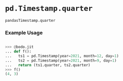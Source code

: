 # `pd.Timestamp.quarter`


`pandasTimestamp.quarter`

### Example Usage

```py

>>> @bodo.jit
... def f():
...   ts1 = pd.Timestamp(year=2021, month=12, day=1)
...   ts2 = pd.Timestamp(year=2021, month=9, day=1)
...   return (ts1.quarter, ts2.quarter)
>>> f()
(4, 3)
```


